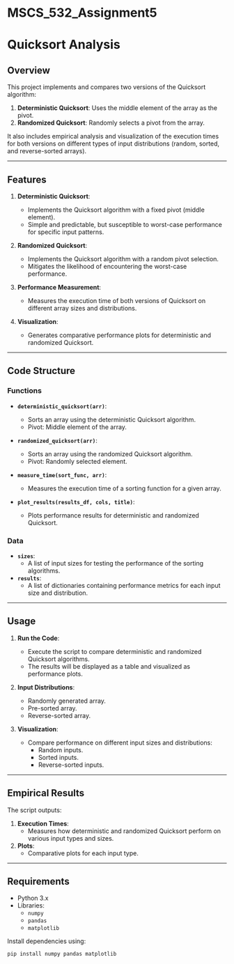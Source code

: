 # MSCS_532_Assignment5

# Quicksort Analysis

## Overview
This project implements and compares two versions of the Quicksort algorithm: 
1. **Deterministic Quicksort**: Uses the middle element of the array as the pivot.
2. **Randomized Quicksort**: Randomly selects a pivot from the array.

It also includes empirical analysis and visualization of the execution times for both versions on different types of input distributions (random, sorted, and reverse-sorted arrays).

---

## Features
1. **Deterministic Quicksort**:
   - Implements the Quicksort algorithm with a fixed pivot (middle element).
   - Simple and predictable, but susceptible to worst-case performance for specific input patterns.

2. **Randomized Quicksort**:
   - Implements the Quicksort algorithm with a random pivot selection.
   - Mitigates the likelihood of encountering the worst-case performance.

3. **Performance Measurement**:
   - Measures the execution time of both versions of Quicksort on different array sizes and distributions.

4. **Visualization**:
   - Generates comparative performance plots for deterministic and randomized Quicksort.

---

## Code Structure
### Functions
- **`deterministic_quicksort(arr)`**:
  - Sorts an array using the deterministic Quicksort algorithm.
  - Pivot: Middle element of the array.

- **`randomized_quicksort(arr)`**:
  - Sorts an array using the randomized Quicksort algorithm.
  - Pivot: Randomly selected element.

- **`measure_time(sort_func, arr)`**:
  - Measures the execution time of a sorting function for a given array.

- **`plot_results(results_df, cols, title)`**:
  - Plots performance results for deterministic and randomized Quicksort.

### Data
- **`sizes`**:
  - A list of input sizes for testing the performance of the sorting algorithms.
- **`results`**:
  - A list of dictionaries containing performance metrics for each input size and distribution.

---

## Usage
1. **Run the Code**:
   - Execute the script to compare deterministic and randomized Quicksort algorithms.
   - The results will be displayed as a table and visualized as performance plots.

2. **Input Distributions**:
   - Randomly generated array.
   - Pre-sorted array.
   - Reverse-sorted array.

3. **Visualization**:
   - Compare performance on different input sizes and distributions:
     - Random inputs.
     - Sorted inputs.
     - Reverse-sorted inputs.

---

## Empirical Results
The script outputs:
1. **Execution Times**:
   - Measures how deterministic and randomized Quicksort perform on various input types and sizes.
2. **Plots**:
   - Comparative plots for each input type.

---

## Requirements
- Python 3.x
- Libraries:
  - `numpy`
  - `pandas`
  - `matplotlib`

Install dependencies using:
```bash
pip install numpy pandas matplotlib
